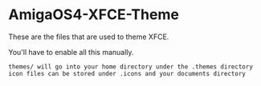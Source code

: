 # AmigaOS4-XFCE-Theme

These are the files that are used to theme XFCE.

You'll have to enable all this manually.

    themes/ will go into your home directory under the .themes directory
    icon files can be stored under .icons and your documents directory
